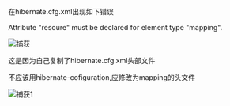 在hibernate.cfg.xml出现如下错误

Attribute "resoure" must be declared for element type "mapping".

![捕获](C:\Users\bbg28\Documents\Java笔记\Error\框架\捕获.PNG)

这是因为自己复制了hibernate.cfg.xml头部文件

不应该用hibernate-cofiguration,应修改为mapping的头文件

![捕获1](C:\Users\bbg28\Documents\Java笔记\Error\框架\捕获1.PNG)